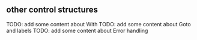 ## other control structures

TODO: add some content about With
TODO: add some content about Goto and labels
TODO: add some content about Error handling
